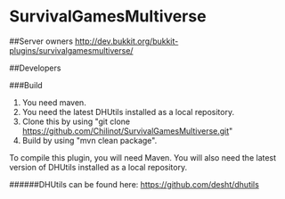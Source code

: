 SurvivalGamesMultiverse
=======================

##Server owners
http://dev.bukkit.org/bukkit-plugins/survivalgamesmultiverse/

##Developers

###Build
1. You need maven.
2. You need the latest DHUtils installed as a local repository.
3. Clone this by using "git clone https://github.com/Chilinot/SurvivalGamesMultiverse.git"
4. Build by using "mvn clean package".

To compile this plugin, you will need Maven. You will also need the latest version of DHUtils installed as a local repository.

######DHUtils can be found here:
https://github.com/desht/dhutils
